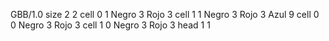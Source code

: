 <gs-board> GBB/1.0
size 2 2
cell 0 1 Negro 3 Rojo 3 
cell 1 1 Negro 3 Rojo 3 Azul 9 
cell 0 0 Negro 3 Rojo 3 
cell 1 0 Negro 3 Rojo 3 
head 1 1
 </gs-board>